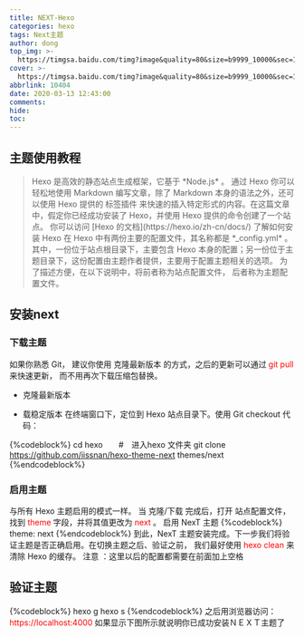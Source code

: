 ```yaml
---
title: NEXT-Hexo
categories: hexo
tags: Next主题
author: dong
top_img: >-
  https://timgsa.baidu.com/timg?image&quality=80&size=b9999_10000&sec=1586260330756&di=d6ac44abd6c3cc474ddf86b79c8a81b9&imgtype=0&src=http%3A%2F%2Fpic2.zhimg.com%2Fv2-f9654b817205f6af3e472af284ecc2b2_1200x500.jpg
cover: >-
  https://timgsa.baidu.com/timg?image&quality=80&size=b9999_10000&sec=1586260443421&di=d74364e82958a98bfe2cd041e9d70829&imgtype=0&src=http%3A%2F%2Fupload.techweb.com.cn%2Fs%2F640%2F2020%2F0407%2F1586231350427.jpg
abbrlink: 10404
date: 2020-03-13 12:43:00
comments:
hide:
toc:
---
```

## 主题使用教程
<blockquote>
	Hexo 是高效的静态站点生成框架，它基于 *Node.js* 。 通过 Hexo 你可以轻松地使用 Markdown 编写文章，除了 Markdown 本身的语法之外，还可以使用 Hexo 提供的 标签插件 来快速的插入特定形式的内容。在这篇文章中，假定你已经成功安装了 Hexo，并使用 Hexo 提供的命令创建了一个站点。 你可以访问 [Hexo 的文档](https://hexo.io/zh-cn/docs/) 了解如何安装 Hexo 在 Hexo 中有两份主要的配置文件，其名称都是 *_config.yml* 。 其中，一份位于站点根目录下，主要包含 Hexo 本身的配置；另一份位于主题目录下，这份配置由主题作者提供，主要用于配置主题相关的选项。 为了描述方便，在以下说明中，将前者称为站点配置文件， 后者称为主题配置文件。
</blockquote>

<!--more-->
## 安装next

### 下载主题

如果你熟悉 Git， 建议你使用 克隆最新版本 的方式，之后的更新可以通过<font color='red'> git pull </font>来快速更新， 而不用再次下载压缩包替换。

* 克隆最新版本

* 载稳定版本 在终端窗口下，定位到 Hexo 站点目录下。使用 Git checkout 代码：

{%codeblock%}
 cd hexo　　#　进入hexo 文件夹
 git clone https://github.com/iissnan/hexo-theme-next themes/next
{%endcodeblock%}

### 启用主题
与所有 Hexo 主题启用的模式一样。 当 克隆/下载 完成后，打开 站点配置文件， 找到 <font color='red'> theme </font> 字段，并将其值更改为<font color='red'> next </font>  。 启用 NexT 主题
{%codeblock%}
theme: next
{%endcodeblock%}
到此，NexT 主题安装完成。下一步我们将验证主题是否正确启用。在切换主题之后、验证之前， 我们最好使用<font color='red'> hexo clean </font> 来清除 Hexo 的缓存。 
注意 ：这里以后的配置都需要在前面加上空格

## 验证主题
{%codeblock%}
hexo g
hexo s
{%endcodeblock%}
之后用浏览器访问：<font color='red'> https://localhost:4000 </font>如果显示下图所示就说明你已成功安装ＮＥＸＴ主题了